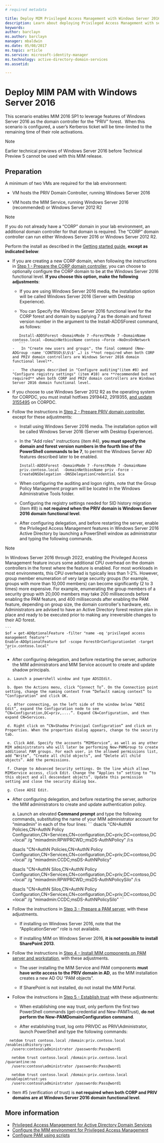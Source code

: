 ```yaml
---
# required metadata

title: Deploy MIM Privileged Access Management with Windows Server 2016 | Microsoft Docs
description: Learn about deploying Privileged Access Management with server 2016
keywords:
author: barclayn
ms.author: barclayn
manager: mbaldwin
ms.date: 05/08/2017
ms.topic: article
ms.service: microsoft-identity-manager
ms.technology: active-directory-domain-services
ms.assetid:

---
```




# Deploy MIM PAM with Windows Server 2016


This scenario enables MIM 2016 SP1 to leverage features of Windows Server 2016 as the domain controller for the “PRIV” forest.  When this scenario is configured, a user’s Kerberos ticket will be time-limited to the remaining time of their role activations. 

>[!NOTE]
Earlier technical previews of Windows Server 2016 before Technical Preview 5 cannot be used with this MIM release.

## Preparation

A minimum of two VMs are required for the lab environment:

-   VM hosts the PRIV Domain Controller, running Windows Server 2016

-   VM hosts the MIM Service, running Windows Server 2016 (recommended) or Windows Server 2012 R2

>[!NOTE]
If you do not already have a “CORP” domain in your lab environment, an additional domain controller for that domain is required. The “CORP” domain controller can run either Windows Server 2016 or Windows Server 2012 R2.


Perform the install as described in the [Getting started guide](privileged-identity-management-for-active-directory-domain-services.md), **except as indicated below**:

-   If you are creating a new CORP domain, when following the instructions in [Step 1 - Prepare the CORP domain controller](step-1-prepare-corp-domain.md), you can choose to optionally configure the CORP domain to be at the Windows Server 2016 functional level. **If you choose this option, make the following adjustments**:

    -   If you are using Windows Server 2016 media, the installation option will be called Windows Server 2016 (Server with Desktop Experience).

    -   You can Specify the Windows Server 2016 functional level for the CORP forest and domain by supplying 7 as the domain and forest version number in the argument to the Install-ADDSForest command, as follows:
     ```
        Install-ADDSForest –DomainMode 7 –ForestMode 7 –DomainName contoso.local –DomainNetbiosName contoso –Force –NoDnsOnNetwork
        ```
    -   In "Create new users and groups", the final command (New-ADGroup -name 'CONTOSO\$\$\$' …) is **not required when both CORP and PRIV domain controllers are Windows Server 2016 domain functional level**.

    -   The changes described in "Configure auditing"(item #8) and "Configure registry settings" (item #10) are **recommended but not required** when both CORP and PRIV domain controllers are Windows Server 2016 domain functional level.

-   If you choose to use Windows Server 2012 R2 as the operating system for CORPDC, you must install hotfixes 2919442, 2919355, [and update 3155495](http://support.microsoft.com/kb/3156418) on CORPDC.

-   Follow the instructions in [Step 2 - Prepare PRIV domain controller](step-2-prepare-priv-domain-controller.md), except for these adjustments:

    -   Install using Windows Server 2016 media. The installation option will be called Windows Server 2016 (Server with Desktop Experience).

    -   In the "Add roles" instructions (item #4), **you must specify the domain and forest version numbers in the fourth line of the PowerShell commands to be 7**, to permit the Windows Server AD features described later to be enabled.

        ```
        Install-ADDSForest -DomainMode 7 -ForestMode 7 -DomainName priv.contoso.local  -DomainNetbiosName priv -Force -CreateDNSDelegation -DNSDelegationCredential $ca
        ```  

    -   When configuring the auditing and logon rights, note that the Group Policy Management program will be located in the Windows Administrative Tools folder.

    -   Configuring the registry settings needed for SID history migration (item #8) is **not required when the PRIV domain is Windows Server 2016 domain functional level**.

    -   After configuring delegation, and before restarting the server, enable the Privileged Access Management features in Windows Server 2016 Active Directory by launching a PowerShell window as administrator and typing the following commands.
 
>[!NOTE]
>In Windows Server 2016 through 2022, enabling the Privileged Access Management feature incurs some additional CPU overhead on the domain controllers in the forest where the feature is enabled. For most workloads in most environments, this CPU overhead is typically less than 1-2%. However, group member enumeration of very large security groups (for example, groups with more than 10,000 members) can become significantly (2 to 3 times) more expensive. For example, enumerating the group members of a security group with 20,000 members may take 200 milliseconds before enabling the PAM feature, and 400 milliseconds after enabling the PAM feature, depending on group size, the domain controller's hardware, etc. Administrators are advised to have an Active Directory forest restore plan in place and ready to be executed prior to making any irreversible changes to their AD forest.

    ```
    $of = get-ADOptionalFeature -filter "name -eq 'privileged access management feature'"
    Enable-ADOptionalFeature $of -scope ForestOrConfigurationSet -target "priv.contoso.local"
    ```

  -   After configuring delegation, and before restarting the server, authorize the MIM administrators and MIM Service account to create and update shadow principals.

     a. Launch a powershell window and type ADSIEdit.

     b. Open the Actions menu, click “Connect To”. On the Connection point setting, change the naming context from “Default naming context” to “Configuration” and click OK.

     c. After connecting, on the left side of the window below “ADSI Edit”, expand the Configuration node to see “CN=Configuration,DC=priv,....”. Expand CN=Configuration, and then expand CN=Services.

     d. Right click on “CN=Shadow Principal Configuration” and click on Properties. When the properties dialog appears, change to the security tab.

     e. Click Add. Specify the accounts “MIMService”, as well as any other MIM administrators who will later be performing New-PAMGroup to create additional PAM groups. For each user, in the allowed permissions list, add “Write”, “Create all child objects”, and “Delete all child objects”. Add the permissions.

     f. Change to Advanced Security settings. On the line which allows MIMService access, click Edit. Change the “Applies to” setting to “to this object and all descendant objects”. Update this permission setting and close the security dialog box.

     g. Close ADSI Edit.

 -   After configuring delegation, and before restarting the server, authorize the MIM administrators to create and update authentication policy.

     a.  Launch an elevated **Command prompt** and type the following commands, substituting the name of your MIM administrator account for “mimadmin” in each of the four lines:
    ```
       dsacls "CN=AuthN Policies,CN=AuthN Policy Configuration,CN=Services,CN=configuration,DC=priv,DC=contoso,DC=local" /g "mimadmin:RPWPRCWD;;msDS-AuthNPolicy" /i:s

       dsacls "CN=AuthN Policies,CN=AuthN Policy Configuration,CN=Services,CN=configuration,DC=priv,DC=contoso,DC=local" /g "mimadmin:CCDC;msDS-AuthNPolicy"

       dsacls "CN=AuthN Silos,CN=AuthN Policy Configuration,CN=Services,CN=configuration,DC=priv,DC=contoso,DC=local" /g "mimadmin:RPWPRCWD;;msDS-AuthNPolicySilo" /i:s

       dsacls "CN=AuthN Silos,CN=AuthN Policy Configuration,CN=Services,CN=configuration,DC=priv,DC=contoso,DC=local" /g "mimadmin:CCDC;msDS-AuthNPolicySilo"
    ```


-   Follow the instructions in [Step 3 - Prepare a PAM server](step-3-prepare-pam-server.md), with these adjustments.

    -   If installing on Windows Server 2016, note that the “ApplicationServer” role is not available.

    -   If installing MIM on Windows Server 2016, **it is not possible to install SharePoint 2013**.

-   Follow the instructions in [Step 4 – Install MIM components on PAM server and workstation](step-4-install-mim-components-on-pam-server.md), with these adjustments.

    -   The user installing the MIM Service and PAM components **must have write access to the PRIV domain in AD**, as the MIM installation creates a new AD OU “PAM objects”.

    -   If SharePoint is not installed, do not install the MIM Portal.

-   Follow the instructions in [Step 5 - Establish trust](step-5-establish-trust-between-priv-corp-forests.md) with these adjustments:

    -   When establishing one way trust, only perform the first two PowerShell commands (get-credential and New-PAMTrust), **do not perform the New-PAMDomainConfiguration command**.

    -   After establishing trust, log onto PRIVDC as PRIV\\Administrator, launch PowerShell and type the following commands:
  ```
    netdom trust contoso.local /domain:priv.contoso.local /enablesidhistory:yes
     /usero:contoso\administrator /passwordo:Pass@word1

     netdom trust contoso.local /domain:priv.contoso.local /quarantine:no
     /usero:contoso\administrator /passwordo:Pass@word1  

     netdom trust contoso.local /domain:priv.contoso.local /enablepimtrust:yes
     /usero:contoso\administrator /passwordo:Pass@word1
  ```

-   Item #5 (verification of trust) is **not required when both CORP and PRIV domains are at Windows Server 2016 domain functional level**.

## More information

- [Privileged Access Management for Active Directory Domain Services](privileged-identity-management-for-active-directory-domain-services.md)
- [Configure the MIM environment for Privileged Access Management](configuring-mim-environment-for-pam.md)
- [Configure PAM using scripts](sp1-pam-configure-using-scripts.md)
